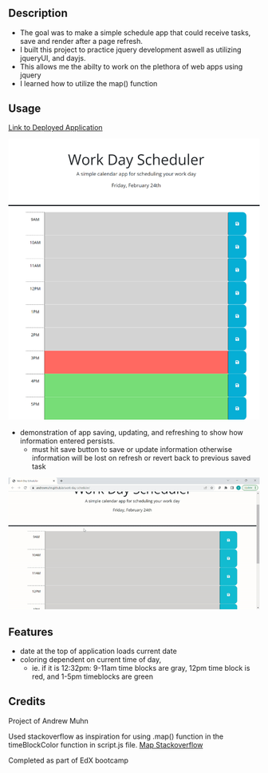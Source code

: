 # <Work-Day-Scheduler>

## Description

- The goal was to make a simple schedule app that could receive tasks, save and render after a page refresh.
- I built this project to practice jquery development aswell as utilizing jqueryUI, and dayjs.
- This allows me the abilty to work on the plethora of web apps using jquery
- I learned how to utilize the map() function


## Usage

[Link to Deployed Application](https://andrewmuhn.github.io/work-day-scheduler/)

![start of the application](assets/images/Start.png)


- demonstration of app saving, updating, and refreshing to show how information entered persists.
	- must hit save button to save or update information otherwise information will be lost on refresh or revert back to previous saved task

![gif of application](assets/images/applicationgif.gif)

## Features

- date at the top of application loads current date
- coloring dependent on current time of day,
	- ie. if it is 12:32pm: 9-11am time blocks are gray, 12pm time block is red, and 1-5pm timeblocks are green

## Credits

Project of Andrew Muhn

Used stackoverflow as inspiration for using .map() function in the timeBlockColor function in script.js file.
[Map Stackoverflow](https://stackoverflow.com/questions/31851922/get-the-id-of-elements-with-same-class)

Completed as part of EdX bootcamp
